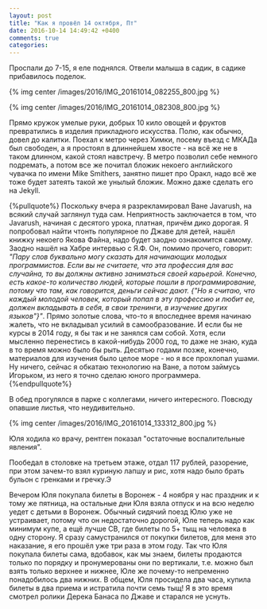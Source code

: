 ```yaml
---
layout: post
title: "Как я провёл 14 октября, Пт"
date: 2016-10-14 14:49:42 +0400
comments: true
categories: 
---
```

Проспали до 7-15, я еле поднялся. Отвели малыша в садик, в садике прибавилось поделок.

{% img center /images/2016/IMG_20161014_082255_800.jpg %}

{% img center /images/2016/IMG_20161014_082308_800.jpg %}

Прямо кружок умелые руки, добрых 10 кило овощей и фруктов превратились в изделия прикладного искусства. Полю, как обычно, довел до калитки. Поехал к метро через Химки, посему въезд с МКАДа был свободен, а я простоял в длиннейшем хвосте - на всё же не в таком длинном, какой стоял навстречу. В метро позволил себе немного подремать, а потом все же почитал бложик некоего английского чувачка по имени Mike Smithers, занятно пишет про Оракл, надо всё же тоже будет затеять такой же унылый бложик. Можно даже сделать его на Jekyll.

{%pullquote%}
Поскольку вчера я разрекламировал Ване Javarush, на всякий случай заглянул туда сам. Неприятность заключается в том, что Javarush, начиная с десятого урока, платная, причём дико дорогая. Я попробовал найти чтонть популярное по Джаве для детей, нашёл книжку некоего Якова Файна, надо будет заодно ознакомится самому. Заодно нашёл на Хабре интервью с Я.Ф. Он, помимо прочего, говорит: *"Пару слов буквально могу сказать для начинающих молодых программистов. Если вы не считаете, что эта профессия для вас случайна, то вы должны активно заниматься своей карьерой. Конечно, есть какое-то количество людей, которые пошли в программирование, потому что там, как говорится, деньги сейчас дают. {"Но я считаю, что каждый молодой человек, который попал в эту профессию и любит ее, должен вкладывать в себя, в свои тренинги, в изучение других языков"}"*. Прямо золотые слова, что-то я впоследнее время начинаю жалеть, что не вкладывал усилий в самообразование. И если бы не курсы в 2014 году, я бы так и не занялся сам собой. Хотя, если мысленно перенестись в какой-нибудь 2000 год, то даже не знаю, куда в то время можно было бы рыть. Десятью годами позже, конечно, материалов для изучения было целое море - но я все прохлопал ушами. Ну ничего, сейчас я обкатаю технологию на Ване, а потом займусь Игорьком, из него я точно сделаю юного программера.
{%endpullquote%}

В обед прогулялся в парке с коллегами, ничего интересного. Повсюду опавшие листья, что неудивительно.

{% img center /images/2016/IMG_20161014_133312_800.jpg %}

Юля ходила ко врачу, рентген показал "остаточные воспалительные явления".

Пообедал в столовке на третьем этаже, отдал 117 рублей, разорение, при этом зачем-то взял куриную лапшу и рис, хотя надо было брать бульон с гренками и гречку.Э

Вечером Юля покупала билеты в Воронеж - 4 ноября у нас праздник и к тому же пятница, на остальные дни Юля взяла отпуск и на всю неделю уедет с детьми в Воронеж. Обычный сидячий поезд Юлю уже не устраивает, потому что он недостаточно дорогой, Юле теперь надо как минимум купе, а ещё лучше СВ, где билеты по 5+ тыщ на человека в одну сторону. Я сразу самустранился от покупки билетов, для меня это наказание, я его прошёл уже три раза в этом году. Так что Юля покупала билеты сама, вдобавок, как мы знаем, билеты продаются только по порядку и пронумерованы они по вертикали, т.е. можно был взять только верхнее и нижнее, Юле же почему-то непременно понадобилось два нижних. В общем, Юля просидела два часа, купила билеты в два приема и истратила почти семь тыщ! Я в это время смотрел ролики Дерека Банаса по Джаве и старался не уснуть.